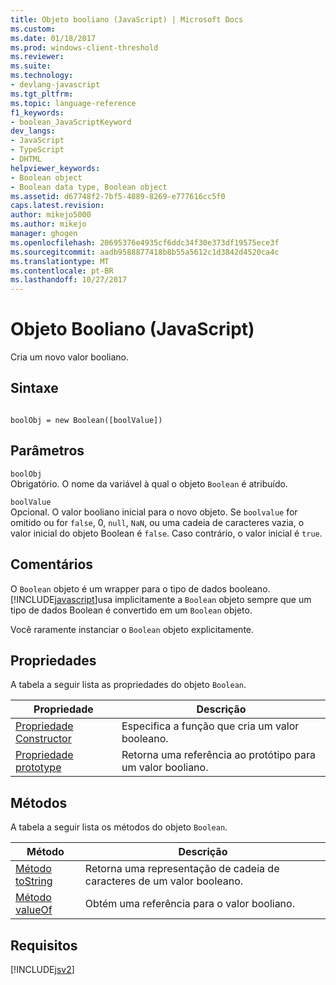 ```yaml
---
title: Objeto booliano (JavaScript) | Microsoft Docs
ms.custom: 
ms.date: 01/18/2017
ms.prod: windows-client-threshold
ms.reviewer: 
ms.suite: 
ms.technology:
- devlang-javascript
ms.tgt_pltfrm: 
ms.topic: language-reference
f1_keywords:
- boolean_JavaScriptKeyword
dev_langs:
- JavaScript
- TypeScript
- DHTML
helpviewer_keywords:
- Boolean object
- Boolean data type, Boolean object
ms.assetid: d67748f2-7bf5-4889-8269-e777616cc5f0
caps.latest.revision: 
author: mikejo5000
ms.author: mikejo
manager: ghogen
ms.openlocfilehash: 20695376e4935cf6ddc34f30e373df19575ece3f
ms.sourcegitcommit: aadb9588877418b8b55a5612c1d3842d4520ca4c
ms.translationtype: MT
ms.contentlocale: pt-BR
ms.lasthandoff: 10/27/2017
---
```

# <a name="boolean-object-javascript"></a>Objeto Booliano (JavaScript)
Cria um novo valor booliano.  
  
## <a name="syntax"></a>Sintaxe  
  
```  
  
boolObj = new Boolean([boolValue])  
```  
  
## <a name="parameters"></a>Parâmetros  
 `boolObj`  
 Obrigatório. O nome da variável à qual o objeto `Boolean` é atribuído.  
  
 `boolValue`  
 Opcional. O valor booliano inicial para o novo objeto. Se `boolvalue` for omitido ou for `false`, 0, `null`, `NaN`, ou uma cadeia de caracteres vazia, o valor inicial do objeto Boolean é `false`. Caso contrário, o valor inicial é `true`.  
  
## <a name="remarks"></a>Comentários  
 O `Boolean` objeto é um wrapper para o tipo de dados booleano. [!INCLUDE[javascript](../../javascript/includes/javascript-md.md)]usa implicitamente a `Boolean` objeto sempre que um tipo de dados Boolean é convertido em um `Boolean` objeto.  
  
 Você raramente instanciar o `Boolean` objeto explicitamente.  
  
## <a name="properties"></a>Propriedades  
 A tabela a seguir lista as propriedades do objeto `Boolean`.  
  
|Propriedade|Descrição|  
|--------------|-----------------|  
|[Propriedade Constructor](../../javascript/reference/constructor-property-boolean.md)|Especifica a função que cria um valor booleano.|  
|[Propriedade prototype](../../javascript/reference/prototype-property-boolean.md)|Retorna uma referência ao protótipo para um valor booliano.|  
  
<a name="js56jsobjarraymeth"></a>   
## <a name="methods"></a>Métodos  
 A tabela a seguir lista os métodos do objeto `Boolean`.  
  
|Método|Descrição|  
|------------|-----------------|  
|[Método toString](../../javascript/reference/tostring-method-boolean-1.md)|Retorna uma representação de cadeia de caracteres de um valor booleano.|  
|[Método valueOf](../../javascript/reference/valueof-method-boolean.md)|Obtém uma referência para o valor booliano.|  
  
## <a name="requirements"></a>Requisitos  
 [!INCLUDE[jsv2](../../javascript/reference/includes/jsv2-md.md)]